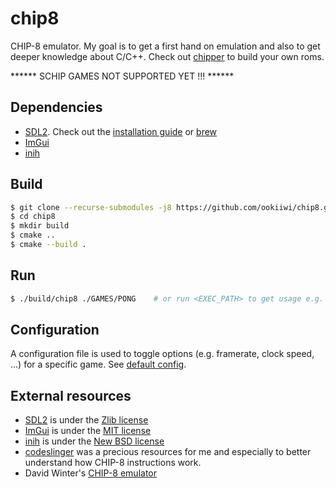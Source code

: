 # chip8

CHIP-8 emulator. My goal is to get a first hand on emulation and also to get deeper knowledge about C/C++.
Check out [chipper](./CHIPPER/CHIPPER.DOC) to build your own roms.

****** SCHIP GAMES NOT SUPPORTED YET !!! ******

## Dependencies

- [SDL2](https://www.libsdl.org/). Check out the [installation guide](https://wiki.libsdl.org/SDL2/Installation) or [brew](https://formulae.brew.sh/formula/sdl2#default)
- [ImGui](https://github.com/ocornut/imgui)
- [inih](https://github.com/benhoyt/inih)

## Build

```sh
$ git clone --recurse-submodules -j8 https://github.com/ookiiwi/chip8.git
$ cd chip8
$ mkdir build
$ cmake ..
$ cmake --build .
```

## Run

```sh
$ ./build/chip8 ./GAMES/PONG    # or run <EXEC_PATH> to get usage e.g. ./chip8
```

## Configuration

A configuration file is used to toggle options (e.g. framerate, clock speed, ...) for a specific game. See [default config](./GAMES/config.cfg).

## External resources

- [SDL2](https://www.libsdl.org/) is under the [Zlib license](https://github.com/libsdl-org/SDL/blob/main/LICENSE.txt)
- [ImGui](https://github.com/ocornut/imgui) is under the [MIT license](https://github.com/ocornut/imgui/blob/master/LICENSE.txt)
- [inih](https://github.com/benhoyt/inih) is under the [New BSD license](https://github.com/benhoyt/inih/blob/master/LICENSE.txt)
- [codeslinger](http://www.codeslinger.co.uk/pages/projects/chip8.html) was a precious resources for me and especially to better understand how CHIP-8 instructions work.
- David Winter's [CHIP-8 emulator](https://www.pong-story.com/chip8/)
